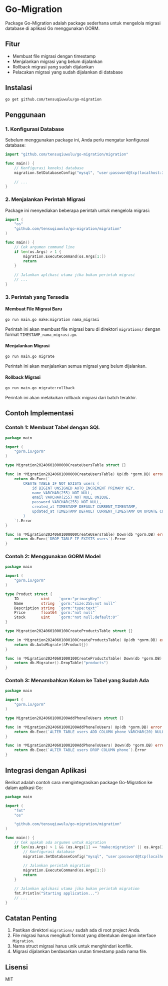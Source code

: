 # Go-Migration

Package Go-Migration adalah package sederhana untuk mengelola migrasi database di aplikasi Go menggunakan GORM.

## Fitur

- Membuat file migrasi dengan timestamp
- Menjalankan migrasi yang belum dijalankan
- Rollback migrasi yang sudah dijalankan
- Pelacakan migrasi yang sudah dijalankan di database

## Instalasi

```bash
go get github.com/tensuqiuwulu/go-migration
```

## Penggunaan

### 1. Konfigurasi Database

Sebelum menggunakan package ini, Anda perlu mengatur konfigurasi database:

```go
import "github.com/tensuqiuwulu/go-migration/migration"

func main() {
    // Konfigurasi koneksi database
    migration.SetDatabaseConfig("mysql", "user:password@tcp(localhost:3306)/database?charset=utf8mb4&parseTime=True&loc=Local")
    
    // ...
}
```

### 2. Menjalankan Perintah Migrasi

Package ini menyediakan beberapa perintah untuk mengelola migrasi:

```go
import (
    "os"
    "github.com/tensuqiuwulu/go-migration/migration"
)

func main() {
    // Cek argumen command line
    if len(os.Args) > 1 {
        migration.ExecuteCommand(os.Args[1:])
        return
    }
    
    // Jalankan aplikasi utama jika bukan perintah migrasi
    // ...
}
```

### 3. Perintah yang Tersedia

#### Membuat File Migrasi Baru

```bash
go run main.go make:migration nama_migrasi
```

Perintah ini akan membuat file migrasi baru di direktori `migrations/` dengan format `TIMESTAMP_nama_migrasi.go`.

#### Menjalankan Migrasi

```bash
go run main.go migrate
```

Perintah ini akan menjalankan semua migrasi yang belum dijalankan.

#### Rollback Migrasi

```bash
go run main.go migrate:rollback
```

Perintah ini akan melakukan rollback migrasi dari batch terakhir.

## Contoh Implementasi

### Contoh 1: Membuat Tabel dengan SQL

```go
package main

import (
	"gorm.io/gorm"
)

type Migration20240601000000CreateUsersTable struct {}

func (m *Migration20240601000000CreateUsersTable) Up(db *gorm.DB) error {
	return db.Exec(`
		CREATE TABLE IF NOT EXISTS users (
			id BIGINT UNSIGNED AUTO_INCREMENT PRIMARY KEY,
			name VARCHAR(255) NOT NULL,
			email VARCHAR(255) NOT NULL UNIQUE,
			password VARCHAR(255) NOT NULL,
			created_at TIMESTAMP DEFAULT CURRENT_TIMESTAMP,
			updated_at TIMESTAMP DEFAULT CURRENT_TIMESTAMP ON UPDATE CURRENT_TIMESTAMP
		)
	`).Error
}

func (m *Migration20240601000000CreateUsersTable) Down(db *gorm.DB) error {
	return db.Exec(`DROP TABLE IF EXISTS users`).Error
}
```

### Contoh 2: Menggunakan GORM Model

```go
package main

import (
	"gorm.io/gorm"
)

type Product struct {
	ID          uint    `gorm:"primaryKey"`
	Name        string  `gorm:"size:255;not null"`
	Description string  `gorm:"type:text"`
	Price       float64 `gorm:"not null"`
	Stock       uint    `gorm:"not null;default:0"`
}

type Migration20240601000100CreateProductsTable struct {}

func (m *Migration20240601000100CreateProductsTable) Up(db *gorm.DB) error {
	return db.AutoMigrate(&Product{})
}

func (m *Migration20240601000100CreateProductsTable) Down(db *gorm.DB) error {
	return db.Migrator().DropTable("products")
}
```

### Contoh 3: Menambahkan Kolom ke Tabel yang Sudah Ada

```go
package main

import (
	"gorm.io/gorm"
)

type Migration20240601000200AddPhoneToUsers struct {}

func (m *Migration20240601000200AddPhoneToUsers) Up(db *gorm.DB) error {
	return db.Exec(`ALTER TABLE users ADD COLUMN phone VARCHAR(20) NULL AFTER email`).Error
}

func (m *Migration20240601000200AddPhoneToUsers) Down(db *gorm.DB) error {
	return db.Exec(`ALTER TABLE users DROP COLUMN phone`).Error
}
```

## Integrasi dengan Aplikasi

Berikut adalah contoh cara mengintegrasikan package Go-Migration ke dalam aplikasi Go:

```go
package main

import (
	"fmt"
	"os"

	"github.com/tensuqiuwulu/go-migration/migration"
)

func main() {
	// Cek apakah ada argumen untuk migration
	if len(os.Args) > 1 && (os.Args[1] == "make:migration" || os.Args[1] == "migrate" || os.Args[1] == "migrate:rollback") {
		// Konfigurasi database
		migration.SetDatabaseConfig("mysql", "user:password@tcp(localhost:3306)/database?charset=utf8mb4&parseTime=True&loc=Local")
		
		// Jalankan perintah migration
		migration.ExecuteCommand(os.Args[1:])
		return
	}

	// Jalankan aplikasi utama jika bukan perintah migration
	fmt.Println("Starting application...")
	// ...
}
```

## Catatan Penting

1. Pastikan direktori `migrations/` sudah ada di root project Anda.
2. File migrasi harus mengikuti format yang ditentukan dengan interface `Migration`.
3. Nama struct migrasi harus unik untuk menghindari konflik.
4. Migrasi dijalankan berdasarkan urutan timestamp pada nama file.

## Lisensi

MIT